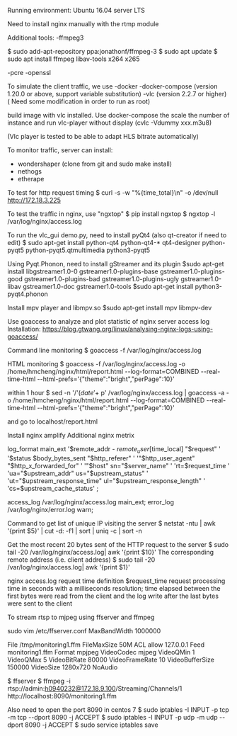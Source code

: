 Running environment: Ubuntu 16.04 server LTS

Need to install nginx manually with the rtmp module

Additional tools:
-ffmpeg3

$ sudo add-apt-repository ppa:jonathonf/ffmpeg-3
$ sudo apt update
$ sudo apt install ffmpeg libav-tools x264 x265

-pcre
-openssl

To simulate the client traffic, 
we use
-docker
-docker-compose (version 1.20.0 or above, support variable substitution)
-vlc (version 2.2.7 or higher) ( Need some modification in order to run as root)

build image with vlc installed.
Use docker-compose the scale the number of instance
and run vlc-player without display (cvlc -Vdummy xxx.m3u8)

(Vlc player is tested to be able to adapt HLS bitrate automatically)

To monitor traffic, server can install:
- wondershaper (clone from git and sudo make install)
- nethogs 
- etherape

To test for http request timing
$ curl -s -w "%{time_total}\n" -o /dev/null http://172.18.3.225

To test the traffic in nginx, use "ngxtop"
$ pip install ngxtop
$ ngxtop -l /var/log/nginx/access.log

To run the vlc_gui demo.py, need to install pyQt4 (also qt-creator if need to edit)
$ sudo apt-get install python-qt4 python-qt4-* qt4-designer python-pyqt5 python-pyqt5.qtmultimedia python3-pyqt5

Using Pyqt.Phonon, need to install gStreamer and its plugin
$sudo apt-get install libgstreamer1.0-0 gstreamer1.0-plugins-base gstreamer1.0-plugins-good gstreamer1.0-plugins-bad gstreamer1.0-plugins-ugly gstreamer1.0-libav gstreamer1.0-doc gstreamer1.0-tools
$sudo apt-get install python3-pyqt4.phonon

Install mpv player and libmpv.so
$sudo apt-get install mpv libmpv-dev

Use goaccess to analyze and plot statistic of nginx server access log
Installation: https://blog.gtwang.org/linux/analysing-nginx-logs-using-goaccess/

Command line monitoring
$ goaccess -f /var/log/nginx/access.log

HTML monitoring
$ goaccess -f /var/log/nginx/access.log -o /home/hmcheng/nginx/html/report.html --log-format=COMBINED --real-time-html --html-prefs='{"theme":"bright","perPage":10}' 

within 1 hour
$ sed -n '/'$(date '+%d\/%b\/%Y' -d '1 hour ago')'/,$ p' /var/log/nginx/access.log | goaccess -a -o /home/hmcheng/nginx/html/report.html --log-format=COMBINED --real-time-html --html-prefs='{"theme":"bright","perPage":10}' 

and go to localhost/report.html


Install nginx amplify
Additional nginx metrix

log_format  main_ext  '$remote_addr - $remote_user [$time_local] "$request" '
                      '$status $body_bytes_sent "$http_referer" '
                      '"$http_user_agent" "$http_x_forwarded_for" '
                      '"$host" sn="$server_name" '
                      'rt=$request_time '
                      'ua="$upstream_addr" us="$upstream_status" '
                      'ut="$upstream_response_time" ul="$upstream_response_length" '
                      'cs=$upstream_cache_status' ;
                      
access_log  /var/log/nginx/access.log  main_ext;
error_log  /var/log/nginx/error.log warn;


Command to get list of unique IP visiting the server
$ netstat -ntu | awk '{print $5}' | cut -d: -f1 | sort | uniq -c | sort -n

Get the most recent 20 bytes sent of the HTTP request to the server
$ sudo tail -20 /var/log/nginx/access.log| awk '{print $10}'
The corresponding remote address (i.e. client address)
$ sudo tail -20 /var/log/nginx/access.log| awk '{print $1}'

nginx access.log request time definition
$request_time
request processing time in seconds with a milliseconds resolution; time elapsed between the first bytes were read from the client and the log write after the last bytes were sent to the client


To stream rtsp to mjpeg using ffserver and ffmpeg

sudo vim /etc/ffserver.conf
MaxBandWidth 1000000

<Feed monitoring1.ffm>
File /tmp/monitoring1.ffm
FileMaxSize 50M
ACL allow 127.0.0.1
</Feed>

<Stream monitoring1.mjpg>
Feed monitoring1.ffm
Format mpjpeg
VideoCodec mjpeg
VideoQMin 1
VideoQMax 5
VideoBitRate 80000
VideoFrameRate 10
VideoBufferSize 150000
VideoSize 1280x720
NoAudio
</Stream>

$ ffserver
$ ffmpeg -i rtsp://admin:h0940232@172.18.9.100/Streaming/Channels/1 http://localhost:8090/monitoring1.ffm

Also need to open the port 8090 in centos 7
$ sudo iptables -I INPUT -p tcp -m tcp --dport 8090 -j ACCEPT
$ sudo iptables -I INPUT -p udp -m udp --dport 8090 -j ACCEPT
$ sudo service iptables save
